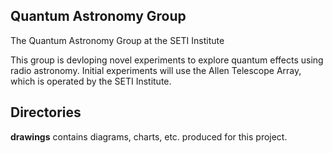 ## Quantum Astronomy Group
The Quantum Astronomy Group at the SETI Institute

This group is devloping novel experiments to explore quantum effects using radio astronomy. Initial experiments will use the Allen Telescope Array, which is operated by the SETI Institute.

## Directories

**drawings** contains diagrams, charts, etc. produced for this project.
